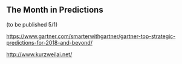 ## The Month in Predictions

(to be published 5/1)

https://www.gartner.com/smarterwithgartner/gartner-top-strategic-predictions-for-2018-and-beyond/

http://www.kurzweilai.net/

